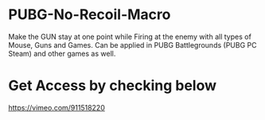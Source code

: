 # PUBG-No-Recoil-Macro
Make the GUN stay at one point while Firing at the enemy with all types of Mouse, Guns and Games. Can be applied in PUBG Battlegrounds (PUBG PC Steam) and other games as well.

# Get Access by checking below
https://vimeo.com/911518220

